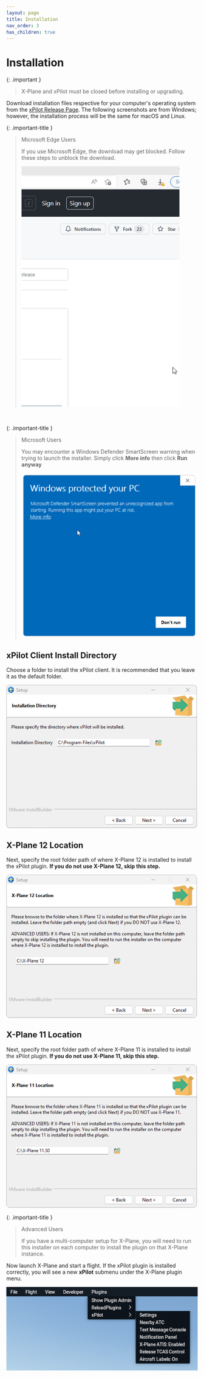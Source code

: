 ```yaml
---
layout: page
title: Installation
nav_order: 3
has_children: true
---
```


# Installation

{: .important }
> X-Plane and xPilot must be closed before installing or upgrading.

Download installation files respective for your computer's operating system from the [xPilot Release Page](https://github.com/xpilot-project/xpilot/releases/latest). The following screenshots are from Windows; however, the installation process will be the same for macOS and Linux.

{: .important-title }
> Microsoft Edge Users
>
> If you use Microsoft Edge, the download may get blocked. Follow these steps to unblock the download.
>
> ![Microsoft Edge](/assets/images/EdgeWarning.gif)

<br/>

{: .important-title }
> Microsoft Users
>
> You may encounter a Windows Defender SmartScreen warning when trying to launch the installer. Simply click **More info** then click **Run anyway**
>
> ![Microsoft Defender SmartScreen](/assets/images/WindowsDefender.gif)

## xPilot Client Install Directory
Choose a folder to install the xPilot client. It is recommended that you leave it as the default folder.

![Client Install Directory](/assets/images/InstallDirectory.png)

## X-Plane 12 Location
Next, specify the root folder path of where X-Plane 12 is installed to install the xPilot plugin. **If you do not use X-Plane 12, skip this step.**

![X-Plane 12 Location](/assets/images/Xplane12Path.png)

## X-Plane 11 Location
Next, specify the root folder path of where X-Plane 11 is installed to install the xPilot plugin. **If you do not use X-Plane 11, skip this step.**

![X-Plane 11 Location](/assets/images/Xplane11Path.png)

{: .important-title }
> Advanced Users
>
> If you have a multi-computer setup for X-Plane, you will need to run this installer on each computer to install the plugin on that X-Plane instance.

Now launch X-Plane and start a flight. If the xPilot plugin is installed correctly, you will see a new **xPilot** submenu under the X-Plane plugin menu.

![X-Plane Plugin Menu](/assets/images/PluginMenu.png)